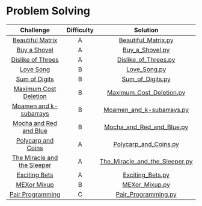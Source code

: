 # Problem Solving

| Challenge     | Difficulty    | Solution |
| :-------------: |:-------------:| :-----:|
| [Beautiful Matrix](http://codeforces.com/contest/9/problem/A)      | A | [Beautiful_Matrix.py](CS21-Science-Week-1/Beautiful_Matrix.py) |
| [Buy a Shovel](https://codeforces.com/problemset/problem/732/A)   | A | [Buy_a_Shovel.py](CS21-Science-Week-1/Buy_a_Shovel.py) |
| [Dislike of Threes](https://codeforces.com/problemset/problem/1560/A)| A | [Dislike_of_Threes.py](CS21-Science-Week-1/Dislike_of_Threes.py) |
| [Love Song](https://codeforces.com/problemset/problem/1539/B)| B | [Love_Song.py](CS21-Science-Week-1/Love_Song.py) |
| [Sum of Digits](https://codeforces.com/problemset/problem/102/B)| B | [Sum_of_Digits.py](CS21-Science-Week-1/Sum_of_Digits.py) |
| [Maximum Cost Deletion](https://codeforces.com/problemset/problem/1550/B)| B | [Maximum_Cost_Deletion.py](CS21-Science-Week-2/Maximum_Cost_Deletion.py) |
| [Moamen and k-subarrays](https://codeforces.com/problemset/problem/1557/B)| B | [Moamen_and_k-subarrays.py](CS21-Science-Week-2/Moamen_and_k-subarrays.py) |
| [Mocha and Red and Blue](https://codeforces.com/problemset/problem/1559/B)| B | [Mocha_and_Red_and_Blue.py](CS21-Science-Week-2/Mocha_and_Red_and_Blue.py) |
| [Polycarp and Coins](https://codeforces.com/problemset/problem/1551/A)| A | [Polycarp_and_Coins.py](CS21-Science-Week-2/Polycarp_and_Coins.py) |
| [The Miracle and the Sleeper](https://codeforces.com/problemset/problem/1562/A)| A | [The_Miracle_and_the_Sleeper.py](CS21-Science-Week-2/The_Miracle_and_the_Sleeper.py) |
| [Exciting Bets](https://codeforces.com/problemset/problem/1543/A)| A | [Exciting_Bets.py](CS21-Science-Week-3/Exciting_Bets.py) |
| [MEXor Mixup](https://codeforces.com/problemset/problem/1567/B)| B | [MEXor_Mixup.py](CS21-Science-Week-3/MEXor_Mixup.py) |
| [Pair Programming](https://codeforces.com/problemset/problem/1547/C)| C | [Pair_Programming.py](CS21-Science-Week-3/Pair_Programming.py) |
